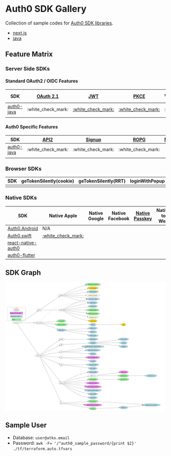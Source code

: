 # Auth0 SDK Gallery

Collection of sample codes for [Auth0 SDK libraries](https://auth0.com/docs/libraries).

* [next.js](./next.js/readme.md)
* [java](./java/readme.md)

## Feature Matrix

### Server Side SDKs

#### Standard OAuth2 / OIDC Features

<table>
<thead>
    <tr>
        <th>
            SDK
        </th>
        <th>
            <a href="https://datatracker.ietf.org/doc/draft-ietf-oauth-v2-1/">OAuth 2.1</a>
        </th>
        <th>
            <a href="https://datatracker.ietf.org/doc/html/rfc7519">JWT</a>
        </th>
        <th>
            <a href="https://datatracker.ietf.org/doc/html/rfc7636">PKCE</a>
        </th>
        <th>
            <a href="https://datatracker.ietf.org/doc/html/rfc7523">JWT-CA</a>
        </th>
        <th>
            <a href="https://datatracker.ietf.org/doc/html/rfc8628">DAG</a>
        </th>
        <th>
            <a href="https://datatracker.ietf.org/doc/html/rfc9126">PAR</a>
        </th>
        <th>
            <a href="https://datatracker.ietf.org/doc/html/rfc9101">JAR</a>
        </th>
        <th>
            <a href="https://datatracker.ietf.org/doc/html/rfc9396">RAR</a>
        </th>
        <th>
            <a href="https://datatracker.ietf.org/doc/html/rfc8693">TE</a>
        </th>
        <th>
            <a href="https://datatracker.ietf.org/doc/html/rfc9449">DPoP</a>
        </th>
        <th>
            <a href="https://datatracker.ietf.org/doc/html/rfc8705">mTLS</a>
        </th>
        <th>
            <a href="https://openid.net/specs/openid-client-initiated-backchannel-authentication-core-1_0.html">CIBA</a>
        </th>
        <th>
            <a href="https://openid.net/specs/openid-connect-backchannel-1_0.html">BCLO</a>
        </th>
    </tr>
</thead>
<tbody>
    <tr>
        <!-- SDK -->
        <td><a href="https://github.com/auth0/auth0-java">auth0-java</a></td>
        <!-- OAuth2.1 -->
        <td> :white_check_mark: </td>
        <!-- JWT --> 
        <td> <a href="https://github.com/auth0/java-jwt">:white_check_mark:</a>  </td>
        <!-- PKCE --> 
        <td> <a href="https://auth0.com/blog/pkce-in-web-applications-with-spring-security/">:white_check_mark:</a> </td>
        <!-- JWT-CA -->
        <td> :x:
        </td>
        <!-- DAG -->
        <td> :x:
        </td>
        <!-- PAR -->
        <td>
            <a href="https://javadoc.io/doc/com.auth0/auth0/latest/com/auth0/client/auth/AuthAPI.html#pushedAuthorizationRequest(java.lang.String,java.lang.String,java.util.Map)">:white_check_mark:</a>
        </td>
        <!-- JAR -->
        <td>
            <a href="https://javadoc.io/doc/com.auth0/auth0/latest/com/auth0/client/auth/AuthAPI.html#authorizeUrlWithJAR(java.lang.String)">:white_check_mark:</a>
        </td>
        <!-- RAR -->
        <td>
            <a href="https://javadoc.io/doc/com.auth0/auth0/latest/com/auth0/client/auth/AuthAPI.html#pushedAuthorizationRequest(java.lang.String,java.lang.String,java.util.Map,java.util.List)">:white_check_mark:</a>
        </td>
        <!-- TE -->
        <td> <a href="https://auth0.com/docs/custom-token-exchange-early-access">:x:</a> </td>
        <!-- DPoP -->
        <td> :x: </td>
        <!-- mTLS -->
        <td> :x: </td>
        <!-- CIBA -->
        <td> :x: </td>
        <!-- BCLO -->
        <td> :x: </td>
    </tr>
    <tr>
        <!-- SDK -->
        <td> </td>
        <!-- OAuth 2.1 -->
        <td> </td>
        <!-- JWT --> 
        <td>  </td>
        <!-- PKCE --> 
        <td> </td>
        <!-- JWT-CA -->
        <td> 
        </td>
        <!-- DAG -->
        <td> 
        </td>
        <!-- PAR -->
        <td>
        </td>
        <!-- JAR -->
        <td>
        </td>
        <!-- RAR -->
        <td>
        </td>
        <!-- TE -->
        <td>
        </td>
        <!-- DPoP -->
        <td> </td>
        <!-- mTLS -->
        <td> </td>
        <!-- CIBA -->
        <td> </td>
        <!-- BCLO -->
        <td> </td>
    </tr>
</tbody>
</table>

#### Auth0 Specific Features

<table>
<thead>
    <tr>
        <th>SDK</th>
        <th><a href="https://auth0.com/docs/api/management/v2">API2</a></th>
        <th><a href="https://auth0.com/docs/api/authentication/signup/create-a-new-user">Signup</a></th>
        <th><a href="https://auth0.com/docs/api/authentication/resource-owner-password-flow/get-token">ROPG</a></th>
        <th><a href="https://auth0.com/docs/api/authentication#multi-factor-authentication">MFA</a></th>
        <th><a href="https://auth0.com/docs/authenticate/passwordless/implement-login/embedded-login/relevant-api-endpoints">Passwordless</a> </th>
        <th>MCD</th>
        <th>MRRT</th>
        <th>FCAT</th>
        <th>MyAccount/MyOrg</th>
    </tr>
</thead>
<tbody>
    <tr>
        <!-- SDK -->
        <td><a href="https://github.com/auth0/auth0-java">auth0-java</a></td>
        <!-- API2 -->
        <td>:white_check_mark:</td>
        <!-- Signup -->
        <td>:white_check_mark:</td>
        <!-- ROPG -->
        <td>:white_check_mark:</td>
        <!-- MFA -->
        <td></td>
        <!-- Passwordless -->
        <td></td>
        <!-- MCD -->
        <td></td>
        <!-- MRRT -->
        <td></td>
        <!-- FCAT -->
        <td></td>
        <!-- MyAccount-->
        <td></td>
    </tr>
    <tr>
        <!-- SDK -->
        <td></td>
        <!-- API2 -->
        <td></td>
        <!-- Signup -->
        <td></td>
        <!-- ROPG -->
        <td></td>
        <!-- MFA -->
        <td></td>
        <!-- Passwordless -->
        <td></td>
        <!-- MCD -->
        <td></td>
        <!-- MRRT -->
        <td></td>
        <!-- FCAT -->
        <td></td>
        <!-- MyAccount-->
        <td></td>
    </tr>
</tbody>
</table>

### Browser SDKs
<table>
<thead>
    <tr>
        <th>SDK</th>
        <th>geTokenSilently(cookie)</th>
        <th>geTokenSilently(RRT)</th>
        <th>loginWithPopup</th>
    </tr>
</thead>
<tbody>
    <tr>
        <!-- SDK -->
        <td></td>
        <td></td>
        <td></td>
        <td></td>
    </tr>
</tbody>
</table>

### Native SDKs

<table>
<thead>
    <tr>
        <th>SDK</th>
        <th>Native Apple</th>
        <th>Native Google</th>
        <th>Native Facebook</th>
        <th><a href="https://auth0.com/docs/native-passkeys-api">Native Passkey</a></th>
        <th>Native to Web</th>
        <th>Attestation</th>
    </tr>
</thead>
<tbody>
    <tr>
        <!-- Auth0.Android SDK -->
        <td><a href="https://github.com/auth0/Auth0.Android">Auth0.Android</a></td>
        <!-- SIWA -->
        <td>N/A</td>
        <!-- Google -->
        <td></td>
        <!-- Facebook -->
        <td></td>
        <!-- Passkey -->
        <td></td>
        <!-- NTW -->
        <td></td>
        <!-- Attestation -->
        <td></td>
    </tr>
    <tr>
        <!-- Auth0.swift SDK -->
        <td><a href="https://github.com/auth0/Auth0.swift">Auth0.swift</a></td>
        <!-- SIWA -->
        <td><a href="https://auth0.com/docs/quickstart/native/ios-swift">:white_check_mark:</a></td>
        <!-- Google -->
        <td></td>
        <!-- Facebook -->
        <td></td>
        <!-- Passkey -->
        <td></td>
        <!-- NTW -->
        <td></td>
        <!-- Attestation -->
        <td></td>
    </tr>
    <tr>
        <!-- react-native-auth0 SDK -->
        <td><a href="https://github.com/auth0/react-native-auth0">react-native-auth0</a></td>
        <!-- SIWA -->
        <td></td>
        <!-- Google -->
        <td></td>
        <!-- Facebook -->
        <td></td>
        <!-- Passkey -->
        <td></td>
        <!-- NTW -->
        <td></td>
        <!-- Attestation -->
        <td></td>
    </tr>
    <tr>
        <!-- auth0-flutter SDK -->
        <td><a href="https://github.com/auth0/auth0-flutter">auth0-flutter</a></td>
        <!-- SIWA -->
        <td></td>
        <!-- Google -->
        <td></td>
        <!-- Facebook -->
        <td></td>
        <!-- Passkey -->
        <td></td>
        <!-- NTW -->
        <td></td>
        <!-- Attestation -->
        <td></td>
    </tr>
</tbody>
</table>


## SDK Graph

![SDK graph](./graph/authentication.png)

## Sample User

* Database: `user@atko.email`
* Password: `awk -F= '/^auth0_sample_password/{print $2}' ./tf/terraform.auto.tfvars`

